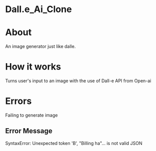 # Dall.e_Ai_Clone
# About
An image generator just like dalle.
# How it works 
Turns user's input to an image with the use of Dall-e API from Open-ai
# Errors
Failing to generate image
## Error Message
SyntaxError: Unexpected token 'B', "Billing ha"... is not valid JSON

